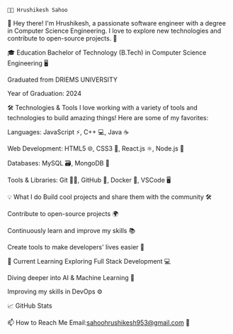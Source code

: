                                                                           👨‍💻 Hrushikesh Sahoo
👋 Hey there! I'm Hrushikesh, a passionate software engineer with a degree in Computer Science Engineering. I love to explore new technologies and contribute to open-source projects. 🚀

🎓 Education
Bachelor of Technology (B.Tech) in Computer Science Engineering 🖥️

Graduated from DRIEMS UNIVERSITY

Year of Graduation: 2024

🛠️ Technologies & Tools
I love working with a variety of tools and technologies to build amazing things! Here are some of my favorites:

Languages:  JavaScript ⚡, C++ 💻, Java ☕

Web Development: HTML5 🌐, CSS3 🎨, React.js ⚛️, Node.js 🌱

Databases: MySQL 🗃️, MongoDB 🍃

Tools & Libraries: Git 🧑‍💻, GitHub 🐙, Docker 🐳, VSCode 🖥️


💡 What I do
Build cool projects and share them with the community 🛠️

Contribute to open-source projects 🌍

Continuously learn and improve my skills 📚

Create tools to make developers' lives easier 🔧

🌱 Current Learning
Exploring Full Stack Development 💻

Diving deeper into AI & Machine Learning 🤖

Improving my skills in DevOps ⚙️

📈 GitHub Stats

📫 How to Reach Me
Email:sahoohrushikesh953@gmail.com 📧



